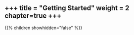 +++
title = "Getting Started"
weight = 2
chapter=true
+++
----------------

{{% children showhidden="false" %}}
